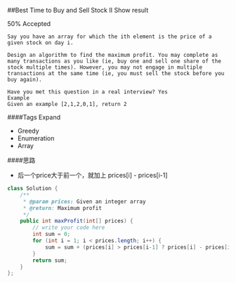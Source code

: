 ##Best Time to Buy and Sell Stock II Show result

50% Accepted

	Say you have an array for which the ith element is the price of a given stock on day i.

	Design an algorithm to find the maximum profit. You may complete as many transactions as you like (ie, buy one and sell one share of the stock multiple times). However, you may not engage in multiple transactions at the same time (ie, you must sell the stock before you buy again).

	Have you met this question in a real interview? Yes
	Example
	Given an example [2,1,2,0,1], return 2

####Tags Expand
- Greedy
- Enumeration
- Array

####思路
- 后一个price大于前一个，就加上 prices[i] - prices[i-1]

```java
class Solution {
    /**
     * @param prices: Given an integer array
     * @return: Maximum profit
     */
    public int maxProfit(int[] prices) {
        // write your code here
        int sum = 0;
        for (int i = 1; i < prices.length; i++) {
            sum = sum + (prices[i] > prices[i-1] ? prices[i] - prices[i-1] : 0);
        }
        return sum;
    }
};

```
